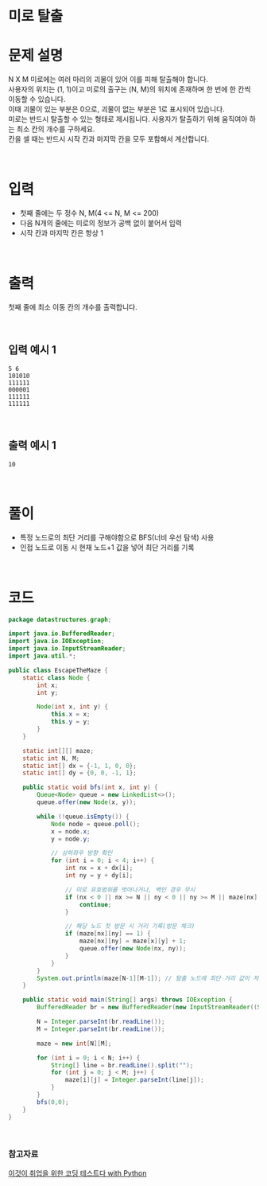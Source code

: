 # 미로 탈출
# 문제 설명
N X M 미로에는 여러 마리의 괴물이 있어 이를 피해 탈출해야 합니다.  
사용자의 위치는 (1, 1)이고 미로의 출구는 (N, M)의 위치에 존재하며 한 번에 한 칸씩 이동할 수 있습니다.  
이때 괴물이 있는 부분은 0으로, 괴물이 없는 부분은 1로 표시되어 있습니다.  
미로는 반드시 탈출할 수 있는 형태로 제시됩니다. 사용자가 탈출하기 위해 움직여야 하는 최소 칸의 개수를 구하세요.  
칸을 셀 때는 반드시 시작 칸과 마지막 칸을 모두 포함해서 계산합니다.  

<br>

# 입력
- 첫째 줄에는 두 정수 N, M(4 <= N, M <= 200)
- 다음 N개의 줄에는 미로의 정보가 공백 없이 붙어서 입력
- 시작 칸과 마지막 칸은 항상 1

<br>

# 출력
첫째 줄에 최소 이동 칸의 개수를 출력합니다.

<br>

## 입력 예시 1
```
5 6
101010
111111
000001
111111
111111
```

<br>

## 출력 예시 1
```
10
```

<br>

# 풀이
- 특정 노드로의 최단 거리를 구해야함으로 BFS(너비 우선 탐색) 사용
- 인접 노드로 이동 시 현재 노드+1 값을 넣어 최단 거리를 기록

<br>

# 코드
```java
package datastructures.graph;

import java.io.BufferedReader;
import java.io.IOException;
import java.io.InputStreamReader;
import java.util.*;

public class EscapeTheMaze {
    static class Node {
        int x;
        int y;

        Node(int x, int y) {
            this.x = x;
            this.y = y;
        }
    }

    static int[][] maze;
    static int N, M;
    static int[] dx = {-1, 1, 0, 0};
    static int[] dy = {0, 0, -1, 1};

    public static void bfs(int x, int y) {
        Queue<Node> queue = new LinkedList<>();
        queue.offer(new Node(x, y));

        while (!queue.isEmpty()) {
            Node node = queue.poll();
            x = node.x;
            y = node.y;

            // 상하좌우 방향 확인
            for (int i = 0; i < 4; i++) {
                int nx = x + dx[i];
                int ny = y + dy[i];

                // 미로 유효범위를 벗어나거나, 벽인 경우 무시
                if (nx < 0 || nx >= N || ny < 0 || ny >= M || maze[nx][ny] == 0) {
                    continue;
                }

                // 해당 노드 첫 방문 시 거리 기록(방문 체크)
                if (maze[nx][ny] == 1) {
                    maze[nx][ny] = maze[x][y] + 1;
                    queue.offer(new Node(nx, ny));
                }
            }
        }
        System.out.println(maze[N-1][M-1]); // 탈출 노드에 최단 거리 값이 저장됨
    }

    public static void main(String[] args) throws IOException {
        BufferedReader br = new BufferedReader(new InputStreamReader((System.in)));

        N = Integer.parseInt(br.readLine());
        M = Integer.parseInt(br.readLine());

        maze = new int[N][M];

        for (int i = 0; i < N; i++) {
            String[] line = br.readLine().split("");
            for (int j = 0; j < M; j++) {
                maze[i][j] = Integer.parseInt(line[j]);
            }
        }
        bfs(0,0);
    }
}

```

<br>

### 참고자료
[이것이 취업을 위한 코딩 테스트다 with Python](https://github.com/ndb796/python-for-coding-test)